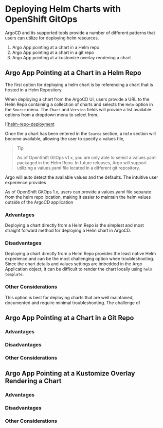 # Deploying Helm Charts with OpenShift GitOps

ArgoCD and its supported tools provide a number of different patterns that users can utilize for deploying helm resources.

1) Argo App pointing at a chart in a Helm repo
2) Argo App pointing at a chart in a git repo
3) Argo App pointing at a kustomize overlay rendering a chart

## Argo App Pointing at a Chart in a Helm Repo

The first option for deploying a helm chart is by referencing a chart that is hosted in a Helm Repository.

When deploying a chart from the ArgoCD UI, users provide a URL to the Helm Repo containing a collection of charts and selects the `Helm` option in the `Source` menu.  The `Chart` and `Version` fields will provide a list available options from a dropdown menu to select from.

!([helm-repo-deployment](images/argo-helm-repo-ui.png)

Once the a chart has been entered in the `Source` section, a `Helm` section will become available, allowing the user to specify a values file, 

> Tip
>
> As of OpenShift GitOps v1.x, you are only able to select a values.yaml packaged in the Helm Repo.  In future releases, Argo will support utilizing a values.yaml file located in a different git repository.

Argo will auto detect the available values and the defaults.  The intuitive user experience provides 

As of OpenShift GitOps 1.x, users can provide a values.yaml file separate from the helm repo location, making it easier to maintain the helm values outside of the ArgoCD application

### Advantages

Deploying a chart directly from a Helm Repo is the simplest and most straight forward method for deploying a Helm chart in ArgoCD.  

### Disadvantages

Deploying a chart directly from a Helm Repo provides the least native Helm experience and can be the most challenging option when troubleshooting.  Since the chart details and values settings are imbedded in the Argo Application object, it can be difficult to render the chart locally using `helm template`.

### Other Considerations

This option is best for deploying charts that are well maintained, documented and require minimal troubleshooting.  The challenge of 

## Argo App Pointing at a Chart in a Git Repo



### Advantages

### Disadvantages

### Other Considerations

## Argo App Pointing at a Kustomize Overlay Rendering a Chart

### Advantages

### Disadvantages

### Other Considerations


